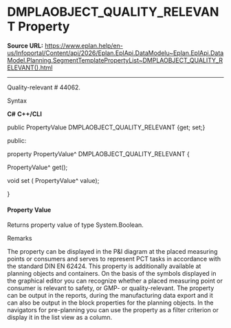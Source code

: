 # DMPLAOBJECT_QUALITY_RELEVANT Property

**Source URL:** https://www.eplan.help/en-us/Infoportal/Content/api/2026/Eplan.EplApi.DataModelu~Eplan.EplApi.DataModel.Planning.SegmentTemplatePropertyList~DMPLAOBJECT_QUALITY_RELEVANT().html

---

Quality-relevant # 44062.

Syntax

**C#**
**C++/CLI**


public PropertyValue DMPLAOBJECT_QUALITY_RELEVANT {get; set;}

public:

property PropertyValue^ DMPLAOBJECT_QUALITY_RELEVANT {

   PropertyValue^ get();

   void set (    PropertyValue^ value);

}


#### Property Value

Returns property value of type System.Boolean.

Remarks

The property can be displayed in the P&I diagram at the placed measuring points or consumers and serves to represent PCT tasks in accordance with the standard DIN EN 62424. This property is additionally available at planning objects and containers. On the basis of the symbols displayed in the graphical editor you can recognize whether a placed measuring point or consumer is relevant to safety, or GMP- or quality-relevant. The property can be output in the reports, during the manufacturing data export and it can also be output in the block properties for the planning objects. In the navigators for pre-planning you can use the property as a filter criterion or display it in the list view as a column.
